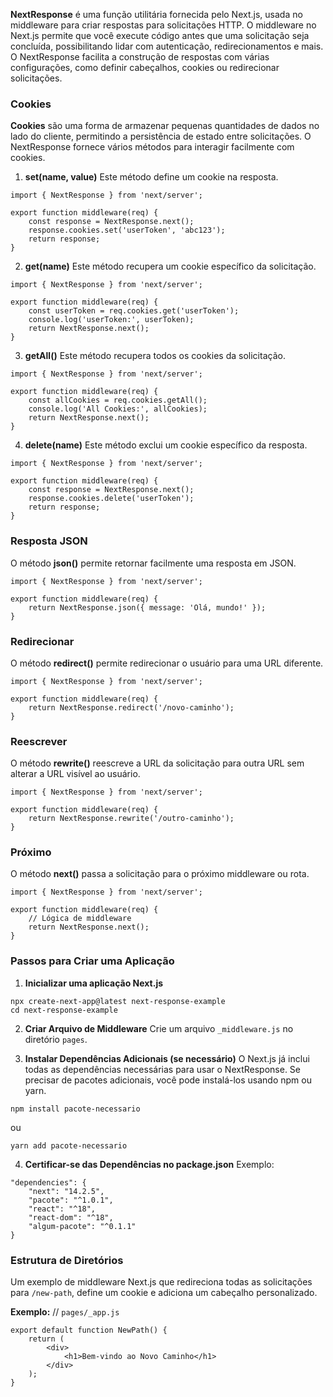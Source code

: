**NextResponse** é uma função utilitária fornecida pelo Next.js, usada no middleware para criar respostas para solicitações HTTP. O middleware no Next.js permite que você execute código antes que uma solicitação seja concluída, possibilitando lidar com autenticação, redirecionamentos e mais. O NextResponse facilita a construção de respostas com várias configurações, como definir cabeçalhos, cookies ou redirecionar solicitações.

### Cookies

**Cookies** são uma forma de armazenar pequenas quantidades de dados no lado do cliente, permitindo a persistência de estado entre solicitações. O NextResponse fornece vários métodos para interagir facilmente com cookies.

1. **set(name, value)** Este método define um cookie na resposta.

```
import { NextResponse } from 'next/server';

export function middleware(req) {
    const response = NextResponse.next();
    response.cookies.set('userToken', 'abc123');
    return response;
}
```

2. **get(name)** Este método recupera um cookie específico da solicitação.

```
import { NextResponse } from 'next/server';

export function middleware(req) {
    const userToken = req.cookies.get('userToken');
    console.log('userToken:', userToken);
    return NextResponse.next();
}
```

3. **getAll()** Este método recupera todos os cookies da solicitação.

```
import { NextResponse } from 'next/server';

export function middleware(req) {
    const allCookies = req.cookies.getAll();
    console.log('All Cookies:', allCookies);
    return NextResponse.next();
}
```

4. **delete(name)** Este método exclui um cookie específico da resposta.

```
import { NextResponse } from 'next/server';

export function middleware(req) {
    const response = NextResponse.next();
    response.cookies.delete('userToken');
    return response;
}
```

### Resposta JSON

O método **json()** permite retornar facilmente uma resposta em JSON.

```
import { NextResponse } from 'next/server';

export function middleware(req) {
    return NextResponse.json({ message: 'Olá, mundo!' });
}
```

### Redirecionar

O método **redirect()** permite redirecionar o usuário para uma URL diferente.

```
import { NextResponse } from 'next/server';

export function middleware(req) {
    return NextResponse.redirect('/novo-caminho');
}
```

### Reescrever

O método **rewrite()** reescreve a URL da solicitação para outra URL sem alterar a URL visível ao usuário.

```
import { NextResponse } from 'next/server';

export function middleware(req) {
    return NextResponse.rewrite('/outro-caminho');
}
```

### Próximo

O método **next()** passa a solicitação para o próximo middleware ou rota.

```
import { NextResponse } from 'next/server';

export function middleware(req) {
    // Lógica de middleware
    return NextResponse.next();
}
```

### Passos para Criar uma Aplicação

1. **Inicializar uma aplicação Next.js**

```
npx create-next-app@latest next-response-example
cd next-response-example
```

2. **Criar Arquivo de Middleware** Crie um arquivo `_middleware.js` no diretório `pages`.

3. **Instalar Dependências Adicionais (se necessário)** O Next.js já inclui todas as dependências necessárias para usar o NextResponse. Se precisar de pacotes adicionais, você pode instalá-los usando npm ou yarn.

```
npm install pacote-necessario
```

ou

```
yarn add pacote-necessario
```

4. **Certificar-se das Dependências no package.json** Exemplo:

```
"dependencies": {
    "next": "14.2.5",
    "pacote": "^1.0.1",
    "react": "^18",
    "react-dom": "^18",
    "algum-pacote": "^0.1.1"
}
```

### Estrutura de Diretórios

Um exemplo de middleware Next.js que redireciona todas as solicitações para `/new-path`, define um cookie e adiciona um cabeçalho personalizado.

**Exemplo:** // `pages/_app.js`

```
export default function NewPath() {
    return (
        <div>
            <h1>Bem-vindo ao Novo Caminho</h1>
        </div>
    );
}
```




